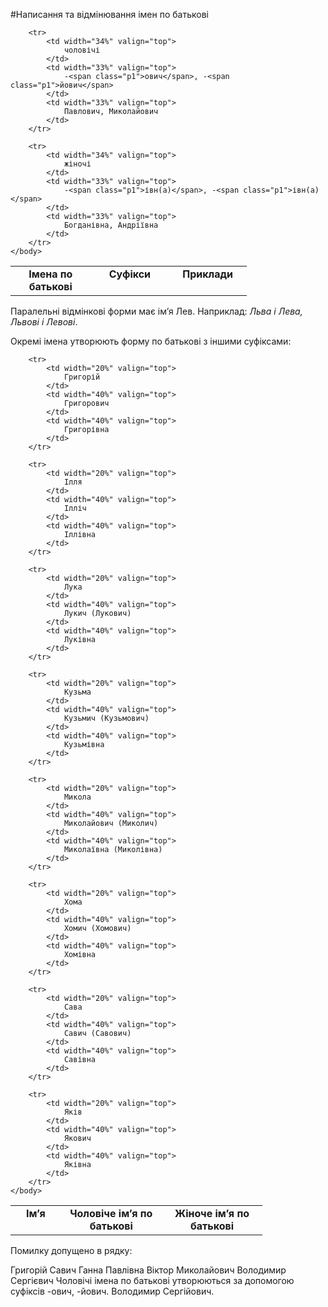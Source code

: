 #Написання та вiдмiнювання iмен по батьковi


<table style="width: 75%;" align="center">
    <body>
        <tr>
            <td width="34%" align="center" valign="top">
                <b>Імена по батькові</b>
            </td>  
            <td width="33%" align="center" valign="top">
                <b>Суфікси</b>
            </td>
            <td width="33%" align="center" valign="top">
                <b>Приклади</b>
            </td>                     
        </tr>

        <tr>
            <td width="34%" valign="top">
                чоловічі
            </td>  
            <td width="33%" valign="top">
                -<span class="p1">ович</span>, -<span class="p1">йович</span>
            </td>
            <td width="33%" valign="top">
                Павлович, Миколайович
            </td>                     
        </tr>

        <tr>
            <td width="34%" valign="top">
                жіночі
            </td>  
            <td width="33%" valign="top">
                -<span class="p1">івн(а)</span>, -<span class="p1">івн(а)</span>
            </td>
            <td width="33%" valign="top">
                Богданівна, Андріївна
            </td>                     
        </tr>
    </body>
</table>

Паралельнi вiдмiнковi форми має iм’я Лев. Наприклад: <i>Льва i Лева, Львовi i Левовi</i>.
<br>

Окремi iмена утворюють форму по батьковi з iншими суфiксами:


<table style="width: 80%;" align="center">
    <body>
        <tr>
            <td width="20%" align="center" valign="top">
                <b>Ім’я</b>
            </td>  
            <td width="40%" align="center" valign="top">
                <b>Чоловіче ім’я по батькові</b>
            </td>
            <td width="40%" align="center" valign="top">
                <b>Жіноче ім’я по батькові</b>
            </td>                     
        </tr>

        <tr>
            <td width="20%" valign="top">
                Григорій
            </td>  
            <td width="40%" valign="top">
                Григорович
            </td>
            <td width="40%" valign="top">
                Григорівна
            </td>                     
        </tr>

        <tr>
            <td width="20%" valign="top">
                Ілля
            </td>  
            <td width="40%" valign="top">
                Ілліч
            </td>
            <td width="40%" valign="top">
                Іллівна
            </td>                     
        </tr>

        <tr>
            <td width="20%" valign="top">
                Лука
            </td>  
            <td width="40%" valign="top">
                Лукич (Лукович)
            </td>
            <td width="40%" valign="top">
                Луківна
            </td>                     
        </tr>

        <tr>
            <td width="20%" valign="top">
                Кузьма
            </td>  
            <td width="40%" valign="top">
                Кузьмич (Кузьмович)
            </td>
            <td width="40%" valign="top">
                Кузьмівна
            </td>                     
        </tr>

        <tr>
            <td width="20%" valign="top">
                Микола
            </td>  
            <td width="40%" valign="top">
                Миколайович (Миколич)
            </td>
            <td width="40%" valign="top">
                Миколаївна (Миколівна)
            </td>                     
        </tr>

        <tr>
            <td width="20%" valign="top">
                Хома
            </td>  
            <td width="40%" valign="top">
                Хомич (Хомович)
            </td>
            <td width="40%" valign="top">
                Хомівна
            </td>                     
        </tr>

        <tr>
            <td width="20%" valign="top">
                Сава
            </td>  
            <td width="40%" valign="top">
                Савич (Савович)
            </td>
            <td width="40%" valign="top">
                Савівна
            </td>                     
        </tr>

        <tr>
            <td width="20%" valign="top">
                Яків
            </td>  
            <td width="40%" valign="top">
                Якович
            </td>
            <td width="40%" valign="top">
                Яківна
            </td>                     
        </tr>
    </body>
</table>


<quiz> 
    <question>
       <p> Помилку допущено в рядку:</p>
           <answer> Григорій Савич</answer>
           <answer> Ганна Павлівна</answer>
           <answer> Віктор Миколайович</answer>
           <answer correct> Володимир Сергієвич</answer>
      <explanation>
Чоловічі імена по батькові утворюються за допомогою суфіксів -<span class="p1">ович</span>, -<span class="p1">йович</span>.
Володимир Сергійович. 
</explanation>
    </question>
</quiz>